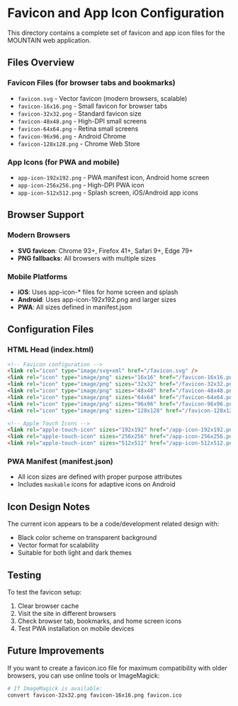 # Favicon and App Icon Configuration

This directory contains a complete set of favicon and app icon files for the MOUNTAIN web application.

## Files Overview

### Favicon Files (for browser tabs and bookmarks)
- `favicon.svg` - Vector favicon (modern browsers, scalable)
- `favicon-16x16.png` - Small favicon for browser tabs
- `favicon-32x32.png` - Standard favicon size
- `favicon-48x48.png` - High-DPI small screens
- `favicon-64x64.png` - Retina small screens
- `favicon-96x96.png` - Android Chrome
- `favicon-128x128.png` - Chrome Web Store

### App Icons (for PWA and mobile)
- `app-icon-192x192.png` - PWA manifest icon, Android home screen
- `app-icon-256x256.png` - High-DPI PWA icon
- `app-icon-512x512.png` - Splash screen, iOS/Android app icons

## Browser Support

### Modern Browsers
- **SVG favicon**: Chrome 93+, Firefox 41+, Safari 9+, Edge 79+
- **PNG fallbacks**: All browsers with multiple sizes

### Mobile Platforms
- **iOS**: Uses app-icon-* files for home screen and splash
- **Android**: Uses app-icon-192x192.png and larger sizes
- **PWA**: All sizes defined in manifest.json

## Configuration Files

### HTML Head (index.html)
```html
<!-- Favicon configuration -->
<link rel="icon" type="image/svg+xml" href="/favicon.svg" />
<link rel="icon" type="image/png" sizes="16x16" href="/favicon-16x16.png" />
<link rel="icon" type="image/png" sizes="32x32" href="/favicon-32x32.png" />
<link rel="icon" type="image/png" sizes="48x48" href="/favicon-48x48.png" />
<link rel="icon" type="image/png" sizes="64x64" href="/favicon-64x64.png" />
<link rel="icon" type="image/png" sizes="96x96" href="/favicon-96x96.png" />
<link rel="icon" type="image/png" sizes="128x128" href="/favicon-128x128.png" />

<!-- Apple Touch Icons -->
<link rel="apple-touch-icon" sizes="192x192" href="/app-icon-192x192.png" />
<link rel="apple-touch-icon" sizes="256x256" href="/app-icon-256x256.png" />
<link rel="apple-touch-icon" sizes="512x512" href="/app-icon-512x512.png" />
```

### PWA Manifest (manifest.json)
- All icon sizes are defined with proper purpose attributes
- Includes `maskable` icons for adaptive icons on Android

## Icon Design Notes

The current icon appears to be a code/development related design with:
- Black color scheme on transparent background
- Vector format for scalability
- Suitable for both light and dark themes

## Testing

To test the favicon setup:
1. Clear browser cache
2. Visit the site in different browsers
3. Check browser tab, bookmarks, and home screen icons
4. Test PWA installation on mobile devices

## Future Improvements

If you want to create a favicon.ico file for maximum compatibility with older browsers, you can use online tools or ImageMagick:

```bash
# If ImageMagick is available:
convert favicon-32x32.png favicon-16x16.png favicon.ico
```